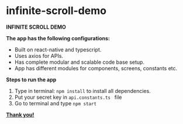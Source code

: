 # infinite-scroll-demo
<b>INFINITE SCROLL DEMO</b>

<b>The app has the following configurations:</b>
<ul><li>Built on react-native and typescript.</li>
  <li>Uses axios for APIs.</li>
  <li>Has complete modular and scalable code base setup.</li>
  <li>App has different modules for components, screens, constants etc.</li></ul>

<b>Steps to run the app </b>
<ol><li> Type in terminal: <code>npm install</code> to install all dependencies. </li>
<li> Put your secret key in <code>api.constants.ts </code> file </li>
<li> Go to terminal and type <code>npm start</code></li>

</ol>

<b><u>Thank you!</u></b>
